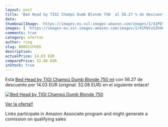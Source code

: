 ```yaml
---
layout: post
title: 'Bed Head by TIGI Champú Dumb Blonde 750  al 56.27 % de descuento'
date: 
thumbnailImage: 'https://images-eu.ssl-images-amazon.com/images/I/41PQYu5ZhHL._SL200_.jpg'
images: [ 'https://images-eu.ssl-images-amazon.com/images/I/41PQYu5ZhHL._SL200_.jpg' ]
comments: true
category: ofertas
author: ring
slug: B00GS1FUE6
description:
actualPrice: 14.03 EUR
comparePrice: 32.08 EUR
inStock: true
---
```


Está [Bed Head by TIGI Champú Dumb Blonde 750 ml](https://www.amazon.es/dp/B00GS1FUE6/?tag=tolees-21) con 56.27 de descuento por 14.03 EUR (original: 32.08 EUR) en el siguiente enlace!

[![Bed Head by TIGI Champú Dumb Blonde 750 ](https://images-eu.ssl-images-amazon.com/images/I/41PQYu5ZhHL._SL200_.jpg)](https://www.amazon.es/dp/B00GS1FUE6/?tag=tolees-21)

[Ver la oferta!!](https://www.amazon.es/dp/B00GS1FUE6/?tag=tolees-21)

Links participate in Amazon Associate program and might generate a comission on qualifying sales


